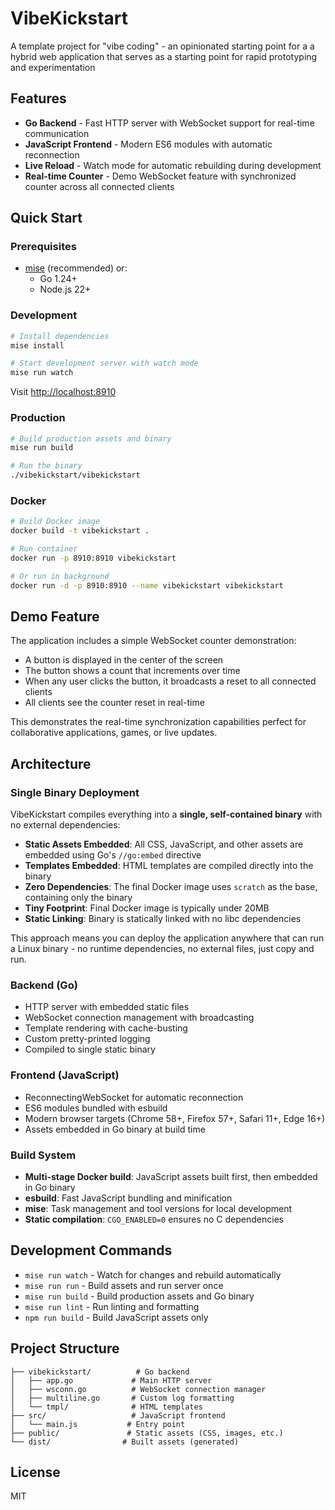 # VibeKickstart

A template project for "vibe coding" - an opinionated starting point for a a hybrid web application that serves as a starting point for rapid prototyping and experimentation

## Features

- **Go Backend** - Fast HTTP server with WebSocket support for real-time communication
- **JavaScript Frontend** - Modern ES6 modules with automatic reconnection
- **Live Reload** - Watch mode for automatic rebuilding during development
- **Real-time Counter** - Demo WebSocket feature with synchronized counter across all connected clients

## Quick Start

### Prerequisites

- [mise](https://mise.jdx.dev/) (recommended) or:
  - Go 1.24+
  - Node.js 22+

### Development

```bash
# Install dependencies
mise install

# Start development server with watch mode
mise run watch

```

Visit <http://localhost:8910>

### Production

```bash
# Build production assets and binary
mise run build

# Run the binary
./vibekickstart/vibekickstart
```

### Docker

```bash
# Build Docker image
docker build -t vibekickstart .

# Run container
docker run -p 8910:8910 vibekickstart

# Or run in background
docker run -d -p 8910:8910 --name vibekickstart vibekickstart
```

## Demo Feature

The application includes a simple WebSocket counter demonstration:

- A button is displayed in the center of the screen
- The button shows a count that increments over time
- When any user clicks the button, it broadcasts a reset to all connected clients
- All clients see the counter reset in real-time

This demonstrates the real-time synchronization capabilities perfect for collaborative applications, games, or live updates.

## Architecture

### Single Binary Deployment

VibeKickstart compiles everything into a **single, self-contained binary** with no external dependencies:

- **Static Assets Embedded**: All CSS, JavaScript, and other assets are embedded using Go's `//go:embed` directive
- **Templates Embedded**: HTML templates are compiled directly into the binary
- **Zero Dependencies**: The final Docker image uses `scratch` as the base, containing only the binary
- **Tiny Footprint**: Final Docker image is typically under 20MB
- **Static Linking**: Binary is statically linked with no libc dependencies

This approach means you can deploy the application anywhere that can run a Linux binary - no runtime dependencies, no external files, just copy and run.

### Backend (Go)

- HTTP server with embedded static files
- WebSocket connection management with broadcasting
- Template rendering with cache-busting
- Custom pretty-printed logging
- Compiled to single static binary

### Frontend (JavaScript)

- ReconnectingWebSocket for automatic reconnection
- ES6 modules bundled with esbuild
- Modern browser targets (Chrome 58+, Firefox 57+, Safari 11+, Edge 16+)
- Assets embedded in Go binary at build time

### Build System

- **Multi-stage Docker build**: JavaScript assets built first, then embedded in Go binary
- **esbuild**: Fast JavaScript bundling and minification
- **mise**: Task management and tool versions for local development
- **Static compilation**: `CGO_ENABLED=0` ensures no C dependencies

## Development Commands

- `mise run watch` - Watch for changes and rebuild automatically
- `mise run run` - Build assets and run server once
- `mise run build` - Build production assets and Go binary
- `mise run lint` - Run linting and formatting
- `npm run build` - Build JavaScript assets only

## Project Structure

```
├── vibekickstart/          # Go backend
│   ├── app.go             # Main HTTP server
│   ├── wsconn.go          # WebSocket connection manager
│   ├── multiline.go       # Custom log formatting
│   └── tmpl/              # HTML templates
├── src/                   # JavaScript frontend
│   └── main.js           # Entry point
├── public/               # Static assets (CSS, images, etc.)
└── dist/                # Built assets (generated)
```

## License

MIT
